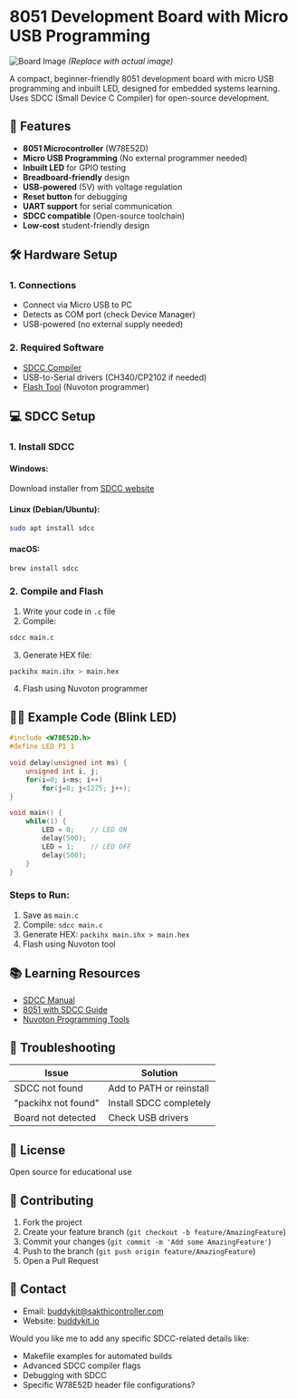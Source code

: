 
# 8051 Development Board with Micro USB Programming

![Board Image](https://via.placeholder.com/400x250) *(Replace with actual image)*

A compact, beginner-friendly 8051 development board with micro USB programming and inbuilt LED, designed for embedded systems learning. Uses SDCC (Small Device C Compiler) for open-source development.

## 📌 Features
- **8051 Microcontroller** (W78E52D)
- **Micro USB Programming** (No external programmer needed)
- **Inbuilt LED** for GPIO testing
- **Breadboard-friendly** design
- **USB-powered** (5V) with voltage regulation
- **Reset button** for debugging
- **UART support** for serial communication
- **SDCC compatible** (Open-source toolchain)
- **Low-cost** student-friendly design

## 🛠 Hardware Setup
### 1. Connections
- Connect via Micro USB to PC
- Detects as COM port (check Device Manager)
- USB-powered (no external supply needed)

### 2. Required Software
- [SDCC Compiler](https://sdcc.sourceforge.net/)
- USB-to-Serial drivers (CH340/CP2102 if needed)
- [Flash Tool](https://www.nuvoton.com/tool-and-software/) (Nuvoton programmer)

## 💻 SDCC Setup
### 1. Install SDCC
#### Windows:
Download installer from [SDCC website](https://sdcc.sourceforge.net/)

#### Linux (Debian/Ubuntu):
```bash
sudo apt install sdcc
```

#### macOS:
```bash
brew install sdcc
```

### 2. Compile and Flash
1. Write your code in `.c` file
2. Compile:
```bash
sdcc main.c
```
3. Generate HEX file:
```bash
packihx main.ihx > main.hex
```
4. Flash using Nuvoton programmer

## 👨‍💻 Example Code (Blink LED)
```c
#include <W78E52D.h>
#define LED P1_1

void delay(unsigned int ms) {
    unsigned int i, j;
    for(i=0; i<ms; i++)
        for(j=0; j<1275; j++);
}

void main() {
    while(1) {
        LED = 0;    // LED ON
        delay(500);
        LED = 1;    // LED OFF
        delay(500);
    }
}
```

### Steps to Run:
1. Save as `main.c`
2. Compile: `sdcc main.c`
3. Generate HEX: `packihx main.ihx > main.hex`
4. Flash using Nuvoton tool

## 📚 Learning Resources
- [SDCC Manual](http://sdcc.sourceforge.net/doc/sdccman.pdf)
- [8051 with SDCC Guide](https://electronics.stackexchange.com/questions/tagged/sdcc+8051)
- [Nuvoton Programming Tools](https://www.nuvoton.com/tool-and-software/)

## 🔧 Troubleshooting
| Issue | Solution |
|-------|----------|
| SDCC not found | Add to PATH or reinstall |
| "packihx not found" | Install SDCC completely |
| Board not detected | Check USB drivers |

## 📜 License
Open source for educational use

## 🤝 Contributing
1. Fork the project
2. Create your feature branch (`git checkout -b feature/AmazingFeature`)
3. Commit your changes (`git commit -m 'Add some AmazingFeature'`)
4. Push to the branch (`git push origin feature/AmazingFeature`)
5. Open a Pull Request

## 📧 Contact
- Email: buddykit@sakthicontroller.com
- Website: [buddykit.io](https://buddykit.io)


Would you like me to add any specific SDCC-related details like:
- Makefile examples for automated builds
- Advanced SDCC compiler flags
- Debugging with SDCC
- Specific W78E52D header file configurations?
